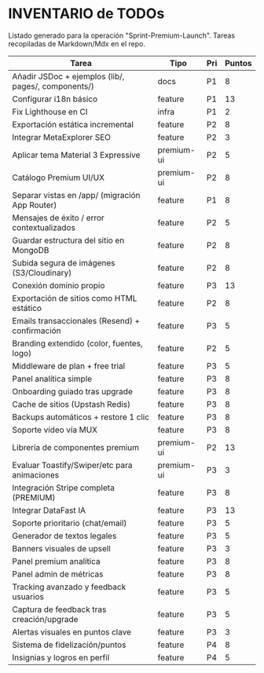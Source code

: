 # INVENTARIO de TODOs

Listado generado para la operación "Sprint-Premium-Launch". Tareas recopiladas de Markdown/Mdx en el repo.

| Tarea | Tipo | Pri | Puntos |
| --- | --- | --- | --- |
| Añadir JSDoc + ejemplos (lib/, pages/, components/) | docs | P1 | 8 |
| Configurar i18n básico | feature | P1 | 13 |
| Fix Lighthouse en CI | infra | P1 | 2 |
| Exportación estática incremental | feature | P2 | 8 |
| Integrar MetaExplorer SEO | feature | P2 | 3 |
| Aplicar tema Material 3 Expressive | premium-ui | P2 | 5 |
| Catálogo Premium UI/UX | premium-ui | P2 | 8 |
| Separar vistas en /app/ (migración App Router) | feature | P1 | 8 |
| Mensajes de éxito / error contextualizados | feature | P2 | 5 |
| Guardar estructura del sitio en MongoDB | feature | P2 | 8 |
| Subida segura de imágenes (S3/Cloudinary) | feature | P2 | 8 |
| Conexión dominio propio | feature | P3 | 13 |
| Exportación de sitios como HTML estático | feature | P2 | 8 |
| Emails transaccionales (Resend) + confirmación | feature | P3 | 5 |
| Branding extendido (color, fuentes, logo) | feature | P2 | 5 |
| Middleware de plan + free trial | feature | P3 | 5 |
| Panel analítica simple | feature | P3 | 8 |
| Onboarding guiado tras upgrade | feature | P3 | 8 |
| Cache de sitios (Upstash Redis) | feature | P3 | 8 |
| Backups automáticos + restore 1 clic | feature | P3 | 8 |
| Soporte vídeo vía MUX | feature | P3 | 8 |
| Librería de componentes premium | premium-ui | P2 | 13 |
| Evaluar Toastify/Swiper/etc para animaciones | premium-ui | P3 | 3 |
| Integración Stripe completa (PREMIUM) | feature | P3 | 8 |
| Integrar DataFast IA | feature | P3 | 13 |
| Soporte prioritario (chat/email) | feature | P3 | 5 |
| Generador de textos legales | feature | P3 | 5 |
| Banners visuales de upsell | feature | P3 | 3 |
| Panel premium analítica | feature | P3 | 8 |
| Panel admin de métricas | feature | P3 | 8 |
| Tracking avanzado y feedback usuarios | feature | P3 | 5 |
| Captura de feedback tras creación/upgrade | feature | P3 | 5 |
| Alertas visuales en puntos clave | feature | P3 | 3 |
| Sistema de fidelización/puntos | feature | P4 | 8 |
| Insignias y logros en perfil | feature | P4 | 5 |
